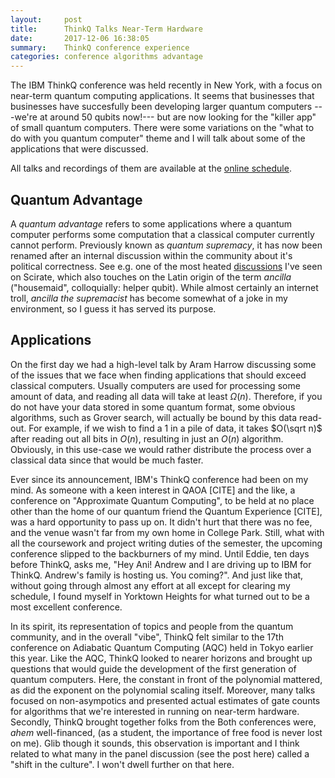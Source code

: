 ```yaml
---
layout:     post
title:      ThinkQ Talks Near-Term Hardware
date:       2017-12-06 16:38:05
summary:    ThinkQ conference experience
categories: conference algorithms advantage
---
```


The IBM ThinkQ conference was held recently in New York, with a focus on near-term quantum computing applications.
It seems that businesses that businesses have succesfully been developing larger quantum computers
---we're at around 50 qubits now!--- but are now looking for the "killer app" of small quantum computers.
There were some variations on the "what to do with you quantum computer" theme
and I will talk about some of the applications that were discussed.

All talks and recordings of them are available at the [online schedule](https://www.research.ibm.com/ibm-q/thinkq/agenda.html).

## Quantum Advantage
A _quantum advantage_ refers to some applications where a quantum computer performs some computation
that a classical computer currently cannot perform.
Previously known as _quantum supremacy_, it has now been renamed after an internal discussion
within the community about it's political correctness.
See e.g. one of the most heated [discussions](https://scirate.com/arxiv/1705.06768) I've seen on Scirate,
which also touches on the Latin origin of the term _ancilla_ ("housemaid", colloquially: helper qubit).
While almost certainly an internet troll, _ancilla the supremacist_ has become somewhat of a joke in my environment,
so I guess it has served its purpose.


## Applications
On the first day we had a high-level talk by Aram Harrow discussing some of the issues that
we face when finding applications that should exceed classical computers.
Usually computers are used for processing some amount of data, and reading all data will take at least $\Omega(n)$.
Therefore, if you do not have your data stored in some quantum format,
some obvious algorithms, such as Grover search, will actually be bound by this data read-out.
For example, if we wish to find a 1 in a pile of data, it takes $O(\sqrt n)$ after
reading out all bits in $O(n)$, resulting in just an $O(n)$ algorithm.
Obviously, in this use-case we would rather distribute the process over a classical data since that would be much faster.


Ever since its announcement, IBM's ThinkQ conference had been on my mind. As someone with a keen interest in QAOA [CITE] and the like, a conference on "Approximate Quantum Computing", to be held at no place other than the home of our quantum friend the Quantum Experience [CITE], was a hard opportunity to pass up on. It didn't hurt that there was no fee, and the venue wasn't far from my own home in College Park. Still, what with all the coursework and project writing duties of the semester, the upcoming conference slipped to the backburners of my mind. Until Eddie, ten days before ThinkQ, asks me, "Hey Ani! Andrew and I are driving up to IBM for ThinkQ. Andrew's family is hosting us. You coming?". And just like that, without going through almost any effort at all except for clearing my schedule, I found myself in Yorktown Heights for what turned out to be a most excellent conference. 

In its spirit, its representation of topics and people from the quantum community, and in the overall "vibe", ThinkQ felt similar to the 17th conference on Adiabatic Quantum Computing (AQC) held in Tokyo earlier this year. Like the AQC, ThinkQ looked to nearer horizons and brought up questions that would guide the development of the first generation of quantum computers. Here, the constant in front of the polynomial mattered, as did the exponent on the polynomial scaling itself. Moreover, many talks focused on non-asympotics and presented actual estimates of gate counts for algorithms that we're interested in running on near-term hardware.
Secondly, ThinkQ brought together folks from the 
Both conferences were, *ahem* well-financed, (as a student, the importance of free food is never lost on me). Glib though it sounds, this observation is important and I think related to what many in the panel discussion (see the post here) called a "shift in the culture". I won't dwell further on that here. 